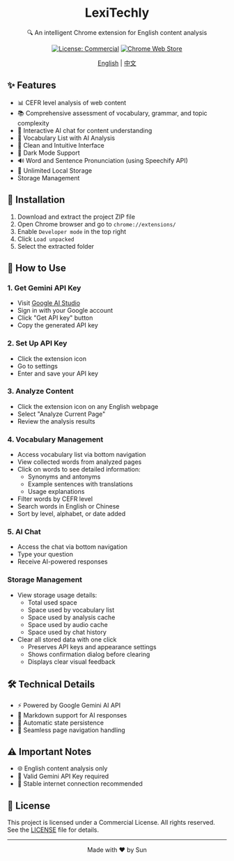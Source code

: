 <div align="center">

# LexiTechly

🔍 An intelligent Chrome extension for English content analysis

[![License: Commercial](https://img.shields.io/badge/License-Commercial-red.svg)](LICENSE)
[![Chrome Web Store](https://img.shields.io/badge/Chrome-Extension-green.svg)](https://chrome.google.com/webstore)

[English](README.md) | [中文](README_ZH.md)

</div>

## ✨ Features

- 📊 CEFR level analysis of web content
- 📚 Comprehensive assessment of vocabulary, grammar, and topic complexity
- 💬 Interactive AI chat for content understanding
- 📝 Vocabulary List with AI Analysis
- 🎯 Clean and Intuitive Interface
- 🌙 Dark Mode Support
- 🔊 Word and Sentence Pronunciation (using Speechify API)
- 💾 Unlimited Local Storage
-  Storage Management

## 🚀 Installation

1. Download and extract the project ZIP file
2. Open Chrome browser and go to `chrome://extensions/`
3. Enable `Developer mode` in the top right
4. Click `Load unpacked`
5. Select the extracted folder

## 📖 How to Use

### 1. Get Gemini API Key
- Visit [Google AI Studio](https://makersuite.google.com/app/apikey)
- Sign in with your Google account
- Click "Get API key" button
- Copy the generated API key

### 2. Set Up API Key
- Click the extension icon
- Go to settings
- Enter and save your API key

### 3. Analyze Content
- Click the extension icon on any English webpage
- Select "Analyze Current Page"
- Review the analysis results

### 4. Vocabulary Management
- Access vocabulary list via bottom navigation
- View collected words from analyzed pages
- Click on words to see detailed information:
  - Synonyms and antonyms
  - Example sentences with translations
  - Usage explanations
- Filter words by CEFR level
- Search words in English or Chinese
- Sort by level, alphabet, or date added

### 5. AI Chat
- Access the chat via bottom navigation
- Type your question
- Receive AI-powered responses

### Storage Management

- View storage usage details:
  - Total used space
  - Space used by vocabulary list
  - Space used by analysis cache
  - Space used by audio cache
  - Space used by chat history
- Clear all stored data with one click
  - Preserves API keys and appearance settings
  - Shows confirmation dialog before clearing
  - Displays clear visual feedback

## 🛠️ Technical Details

- ⚡ Powered by Google Gemini AI API
- 📝 Markdown support for AI responses
- 💾 Automatic state persistence
- 🔄 Seamless page navigation handling

## ⚠️ Important Notes

- 🌐 English content analysis only
- 🔑 Valid Gemini API Key required
- 🌟 Stable internet connection recommended

## 📄 License

This project is licensed under a Commercial License. All rights reserved. See the [LICENSE](LICENSE) file for details.

---

<div align="center">
Made with ❤️ by Sun
</div> 